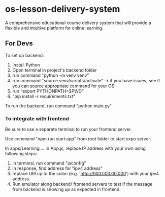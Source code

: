 # os-lesson-delivery-system
A comprehensive educational course delivery system that will provide a flexible and intuitive platform for online learning.


## For Devs
To set up backend:

1. Install Python
2. Open terminal in project's backend folder
3. run command "python -m venv venv"
4. run command "source venv/scripts/activate" -> if you have issues, see if you can source appropriate command for your OS
5. run "export PYTHONPATH=$PWD"
6. "pip install -r requirements.txt"

To run the backend, run command "python main.py".

### To integrate with frontend
Be sure to use a separate terminal to run your frontend server.

Use command "npm run start:app" from root folder to start expo server.

In apps/Learning.... in App.js, replace IP address with your own using following steps:

1. in terminal, run command "ipconfig"
2. in response, find address for "ipv4 address"
3. replace URI up to the colon (e.g. 'http://000.000.00.000') with your ipv4 address.
4. Run emulator along backend/ frontend servers to test if the message from backend is showing up as expected in frontend.